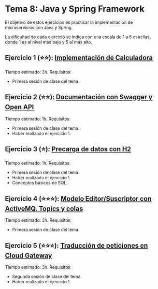 Tema 8: Java y Spring Framework
=============================================

El objetivo de estos ejercicios es practicar la implementación de microservicios con Java y Spring.

La dificultad de cada ejercicio se indica con una escala de 1 a 5 estrellas, donde 1 es el nivel más bajo y 5 el más alto.

## Ejercicio 1 (⭐⭐️): [**Implementación de Calculadora**](https://github.com/UnirCs/DWFS-PER9208-2324/blob/master/Tema_8/00_Resources/Calculadora/Readme.md)

Tiempo estimado: 3h. Requisitos:

- Primera sesión de clase del tema.

## Ejercicio 2 (⭐⭐): [**Documentación con Swagger y Open API**](https://github.com/UnirCs/DWFS-PER9208-2324/blob/master/Tema_8/00_Resources/Swagger/Readme.md)

Tiempo estimado: 1h. Requisitos:

- Primera sesión de clase del tema.
- Haber realizado el ejercicio 1.

## Ejercicio 3 (⭐): [**Precarga de datos con H2**](https://github.com/UnirCs/DWFS-PER9208-2324/blob/master/Tema_8/00_Resources/Precarga%20de%20datos%20en%20H2/Readme.md)

Tiempo estimado: 1h. Requisitos:

- Primera sesión de clase del tema.
- Haber realizado el ejercicio 1.
- Conceptos básicos de SQL.

## Ejercicio 4 (⭐⭐⭐)️: [**Modelo Editor/Suscriptor con ActiveMQ. Topics y colas**](https://github.com/UnirCs/DWFS-PER9208-2324/blob/master/Tema_8/00_Resources/EditorSuscriptor/Readme.md)

Tiempo estimado: 3h. Requisitos:

- Primera sesión de clase del tema.

## Ejercicio 5 (⭐⭐️⭐): [**Traducción de peticiones en Cloud Gateway**](https://github.com/UnirCs/DWFS-PER9208-2324/blob/master/Tema_8/00_Resources/Traduccion%20CW/Readme.md)

Tiempo estimado: 3h. Requisitos:

- Segunda sesión de clase del tema.
- Haber realizado el ejercicio 1.